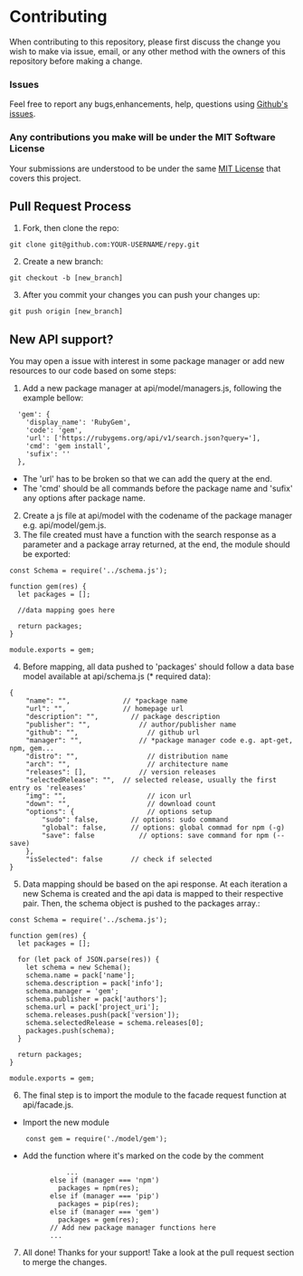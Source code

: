 # Contributing

When contributing to this repository, please first discuss the change you wish to make via issue,
email, or any other method with the owners of this repository before making a change.

### Issues

Feel free to report any bugs,enhancements, help, questions using [Github's issues](https://help.github.com/articles/creating-an-issue/).

### Any contributions you make will be under the MIT Software License

Your submissions are understood to be under the same [MIT License](LICENSE.md) that covers this project.


## Pull Request Process

1. Fork, then clone the repo:
```
git clone git@github.com:YOUR-USERNAME/repy.git
```
2. Create a new branch:
```
git checkout -b [new_branch]
```
3. After you commit your changes you can push your changes up:
```
git push origin [new_branch]
```

## New API support?

You may open a issue with interest in some package manager or add new resources to our code based on some steps:

1. Add a new package manager at api/model/managers.js, following the example bellow:

```
  'gem': {
    'display_name': 'RubyGem',
    'code': 'gem',
    'url': ['https://rubygems.org/api/v1/search.json?query='],
    'cmd': 'gem install',
    'sufix': ''
  },
```
* The 'url' has to be broken so that we can add the query at the end.
* The 'cmd' should be all commands before the package name and 'sufix' any options after package name.

2. Create a js file at api/model with the codename of the package manager e.g. api/model/gem.js.
3. The file created must have a function with the search response as a parameter and a package array returned, at the end, the module should be exported:
```
const Schema = require('../schema.js');

function gem(res) {
  let packages = [];

  //data mapping goes here

  return packages;
}

module.exports = gem;
```
4. Before mapping, all data pushed to 'packages' should follow a data base model available at api/schema.js (* required data):
```
{
    "name": "",             // *package name
    "url": "",              // homepage url
    "description": "", 		  // package description
    "publisher": "",		    // author/publisher name
    "github": "",			      // github url
    "manager": "",			    // *package manager code e.g. apt-get, npm, gem...
    "distro": "",			      // distribution name
    "arch": "",				      // architecture name
   	"releases": [],			    // version releases
    "selectedRelease": "",  // selected release, usually the first entry os 'releases'
    "img": "",				      // icon url
    "down": "",				      // download count
    "options": {			      // options setup
        "sudo": false,		  // options: sudo command
        "global": false,	  // options: global commad for npm (-g)
        "save": false		    // options: save command for npm (--save)
    },
    "isSelected": false		  // check if selected
}
```
5. Data mapping should be based on the api response. At each iteration a new Schema is created and the api data is mapped to their respective pair. Then, the schema object is pushed to the packages array.:
```
const Schema = require('../schema.js');

function gem(res) {
  let packages = [];

  for (let pack of JSON.parse(res)) {
    let schema = new Schema();
    schema.name = pack['name'];
    schema.description = pack['info'];
    schema.manager = 'gem';
    schema.publisher = pack['authors'];
    schema.url = pack['project_uri'];
    schema.releases.push(pack['version']);
    schema.selectedRelease = schema.releases[0];
    packages.push(schema);
  }

  return packages;
}

module.exports = gem;
```
6. The final step is to import the module to the facade request function at api/facade.js.

* Import the new module
```
	const gem = require('./model/gem');
```
* Add the function where it's marked on the code by the comment
```
		      ...
          else if (manager === 'npm')
            packages = npm(res);
          else if (manager === 'pip')
            packages = pip(res);
          else if (manager === 'gem')
            packages = gem(res);
          // Add new package manager functions here
          ...
```
7. All done! Thanks for your support! Take a look at the pull request section to merge the changes.
